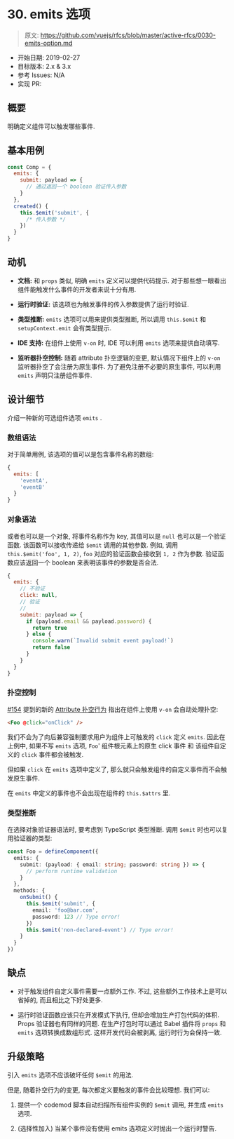 # 30. emits 选项

> 原文: <https://github.com/vuejs/rfcs/blob/master/active-rfcs/0030-emits-option.md>

- 开始日期: 2019-02-27
- 目标版本: 2.x & 3.x
- 参考 Issues: N/A
- 实现 PR:

## 概要

明确定义组件可以触发哪些事件.

## 基本用例

```javascript
const Comp = {
  emits: {
    submit: payload => {
      // 通过返回一个 boolean 验证传入参数
    }
  },
  created() {
    this.$emit('submit', {
      /* 传入参数 */
    })
  }
}
```

## 动机

- **文档:** 和 `props` 类似, 明确 `emits` 定义可以提供代码提示. 对于那些想一眼看出组件能触发什么事件的开发者来说十分有用.

- **运行时验证:** 该选项也为触发事件的传入参数提供了运行时验证.

- **类型推断:** `emits` 选项可以用来提供类型推断, 所以调用 `this.$emit` 和 `setupContext.emit` 会有类型提示.

- **IDE 支持:** 在组件上使用 `v-on` 时, IDE 可以利用 `emits` 选项来提供自动填写.

- **监听器扑空控制:** 随着 attribute 扑空逻辑的变更, 默认情况下组件上的 `v-on` 监听器扑空了会注册为原生事件. 为了避免注册不必要的原生事件, 可以利用 `emits` 声明只注册组件事件.

## 设计细节

介绍一种新的可选组件选项 `emits` .

### 数组语法

对于简单用例, 该选项的值可以是包含事件名称的数组:

```javascript
{
  emits: [
    'eventA',
    'eventB'
  }
}
```

### 对象语法

或者也可以是一个对象, 将事件名称作为 key, 其值可以是 `null` 也可以是一个验证函数. 该函数可以接收传递给 `$emit` 调用的其他参数. 例如, 调用 `this.$emit('foo', 1, 2)`, `foo` 对应的验证函数会接收到 `1, 2` 作为参数. 验证函数应该返回一个 boolean 来表明该事件的参数是否合法.

```javascript
{
  emits: {
    // 不验证
    click: null,
    // 验证
    //
    submit: payload => {
      if (payload.email && payload.password) {
        return true
      } else {
        console.warn(`Invalid submit event payload!`)
        return false
      }
    }
  }
}
```

### 扑空控制

[#154](https://github.com/vuejs/rfcs/pull/154) 提到的新的 [Attribute 扑空行为](https://github.com/vuejs/rfcs/blob/amend-optional-props/active-rfcs/0000-attr-fallthrough.md) 指出在组件上使用 `v-on` 会自动处理扑空:

```html
<Foo @click="onClick" />
```

我们不会为了向后兼容强制要求用户为组件上可触发的 `click` 定义 `emits`. 因此在上例中, 如果不写 `emits` 选项, `Foo`' 组件根元素上的原生 click 事件 和 该组件自定义的 `click` 事件都会被触发.

但如果 `click` 在 `emits` 选项中定义了, 那么就只会触发组件的自定义事件而不会触发原生事件.

在 `emits` 中定义的事件也不会出现在组件的 `this.$attrs` 里.

### 类型推断

在选择对象验证器语法时, 要考虑到 TypeScript 类型推断. 调用 `$emit` 时也可以复用验证器的类型:

```ts
const Foo = defineComponent({
  emits: {
    submit: (payload: { email: string; password: string }) => {
      // perform runtime validation
    }
  },
  methods: {
    onSubmit() {
      this.$emit('submit', {
        email: 'foo@bar.com',
        password: 123 // Type error!
      })
      this.$emit('non-declared-event') // Type error!
    }
  }
})
```

## 缺点

- 对于触发组件自定义事件需要一点额外工作. 不过, 这些额外工作技术上是可以省掉的, 而且相比之下好处更多.

- 运行时验证函数应该只在开发模式下执行, 但却会增加生产打包代码的体积. Props 验证器也有同样的问题. 在生产打包时可以通过 Babel 插件将 `props` 和 `emits` 选项转换成数组形式. 这样开发代码会被剥离, 运行时行为会保持一致.

## 升级策略

引入 `emits` 选项不应该破坏任何 `$emit` 的用法.

但是, 随着扑空行为的变更, 每次都定义要触发的事件会比较理想. 我们可以:

1. 提供一个 codemod 脚本自动扫描所有组件实例的 `$emit` 调用, 并生成 `emits` 选项.

2. (选择性加入) 当某个事件没有使用 emits 选项定义时抛出一个运行时警告.